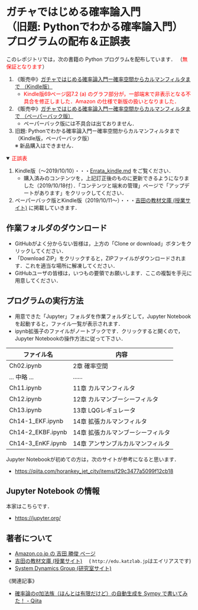 # ガチャではじめる確率論入門<br/>（旧題: Pythonでわかる確率論入門）<br/>プログラムの配布＆正誤表

このレポジトリでは，次の書籍の Python プログラムを配布しています．
（<font color="red">無保証となります</font>）

1. 《販売中》[ガチャではじめる確率論入門ー確率空間からカルマンフィルタまで （Kindle版）](https://amzn.to/39GeYnG)
    - <font color="red">Kindle版69ページ図7.2 (a) のグラフ部分が，一部端末で非表示となる不具合を修正しました．Amazon の仕様で新版の扱いとなりました．</font>
2. 《販売中》[ガチャではじめる確率論入門ー確率空間からカルマンフィルタまで （ペーパーバック版）](https://amzn.to/2TmcyTU)
    - ペーパーバック版には不具合は出ておりません．
3. 旧題: Pythonでわかる確率論入門ー確率空間からカルマンフィルタまで （Kindle版，ペーパーバック版）<br/>※ 新品購入はできません．

<details open>
<summary><font color="red">正誤表</font></summary>

1. Kindle版（〜2019/10/10）・・・[Errata_kindle.md](Errata_kindle.md) をご覧ください．
    + 購入済みのコンテンツを，上記訂正後のものに更新できるようになりました（2019/10/18付）．「コンテンツと端末の管理」ページで「アップデートがあります」をクリックしてください．
1. ペーパーバック版とKindle版（2019/10/11〜）・・・[吉田の教材文庫 (授業サイト)](https://ktysd.github.io/books/pb) に掲載していきます．

</details>


## 作業フォルダのダウンロード

* GitHubがよく分からない皆様は，上方の「Clone or download」ボタンをクリックしてください．
* 「Download ZIP」をクリックすると，ZIPファイルがダウンロードされます．これを適当な場所に解凍してください．
* GitHubユーザの皆様は，いつもの要領でお願いします．ここの複製を手元に用意してください．

## プログラムの実行方法

* 用意できた「Jupyter」フォルダを作業フォルダとして，Jupyter Notebook を起動すると，ファイル一覧が表示されます．
* ipynb拡張子のファイルがノートブックです．クリックすると開くので，Jupyter Notebookの操作方法に従って下さい．

|ファイル名|内容|
|----|----|
|Ch02.ipynb|2章 確率空間|
|... 中略 ...|......|
|Ch11.ipynb|11章 カルマンフィルタ|
|Ch12.ipynb|12章 カルマンブーシーフィルタ|
|Ch13.ipynb|13章 LQGレギュレータ|
|Ch14-1_EKF.ipynb|14章 拡張カルマンフィルタ|
|Ch14-2_EKBF.ipynb|14章 拡張カルマンブーシーフィルタ|
|Ch14-3_EnKF.ipynb|14章 アンサンブルカルマンフィルタ|

Jupyter Notebookが初めての方は，次のサイトが参考になると思います．

* https://qiita.com/horankey_jet_city/items/f29c3477a5099f12cb18

## Jupyter Notebook の情報

本家はこちらです．

* https://jupyter.org/

## 著者について

* [Amazon.co.jp の 吉田 勝俊 ページ](https://www.amazon.co.jp/-/e/B004LU422W)
* [吉田の教材文庫 (授業サイト)](https://ktysd.github.io) 　( `http://edu.katzlab.jp`はエイリアスです)
* [System Dynamics Group (研究室サイト)](http://www.katzlab.jp)

《関連記事》
* [確率論のσ加法族（ほんとは有限だけど）の自動生成を Sympy で書いてみた！ - Qiita](https://qiita.com/ktsysd/items/97f75330f9492e727799)


